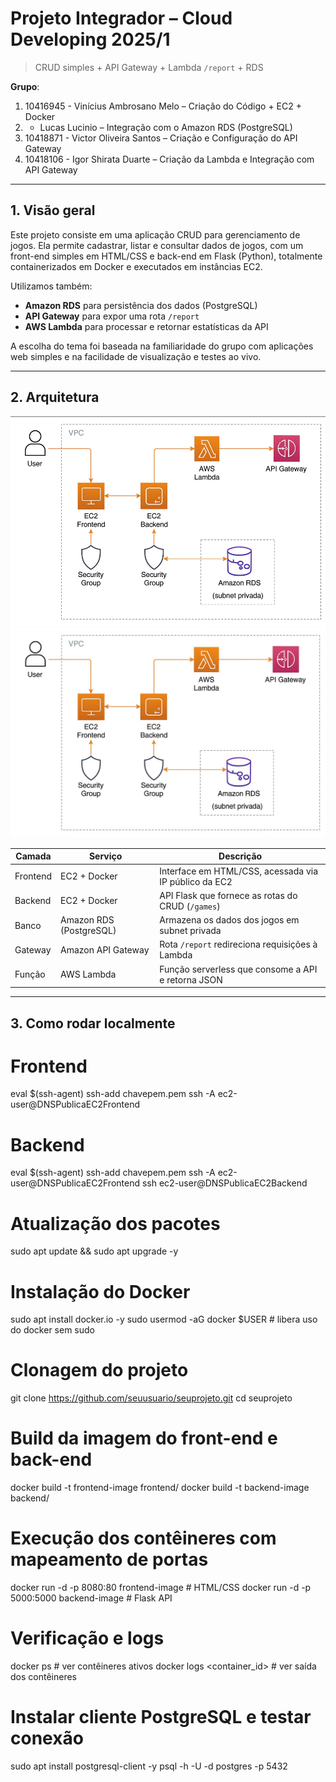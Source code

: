 # Projeto Integrador – Cloud Developing 2025/1

> CRUD simples + API Gateway + Lambda `/report` + RDS

**Grupo**:

1. 10416945 - Vinícius Ambrosano Melo – Criação do Código + EC2 + Docker  
1.  - Lucas Lucinio – Integração com o Amazon RDS (PostgreSQL)  
1. 10418871 - Victor Oliveira Santos – Criação e Configuração do API Gateway  
1. 10418106 - Igor Shirata Duarte – Criação da Lambda e Integração com API Gateway  

---

## 1. Visão geral

Este projeto consiste em uma aplicação CRUD para gerenciamento de jogos. Ela permite cadastrar, listar e consultar dados de jogos, com um front-end simples em HTML/CSS e back-end em Flask (Python), totalmente containerizados em Docker e executados em instâncias EC2.

Utilizamos também:
- **Amazon RDS** para persistência dos dados (PostgreSQL)
- **API Gateway** para expor uma rota `/report`
- **AWS Lambda** para processar e retornar estatísticas da API

A escolha do tema foi baseada na familiaridade do grupo com aplicações web simples e na facilidade de visualização e testes ao vivo.

---

## 2. Arquitetura
![alt text](image.png)
![Diagrama](docs/diagrama.jpg)

| Camada   | Serviço                    | Descrição                                               |
|----------|----------------------------|---------------------------------------------------------|
| Frontend | EC2 + Docker               | Interface em HTML/CSS, acessada via IP público da EC2   |
| Backend  | EC2 + Docker               | API Flask que fornece as rotas do CRUD (`/games`)       |
| Banco    | Amazon RDS (PostgreSQL)    | Armazena os dados dos jogos em subnet privada           |
| Gateway  | Amazon API Gateway         | Rota `/report` redireciona requisições à Lambda         |
| Função   | AWS Lambda                 | Função serverless que consome a API e retorna JSON      |

---

## 3. Como rodar localmente
# Frontend
eval $(ssh-agent)
ssh-add chavepem.pem
ssh -A ec2-user@DNSPublicaEC2Frontend

# Backend
eval $(ssh-agent)
ssh-add chavepem.pem
ssh -A ec2-user@DNSPublicaEC2Frontend
ssh ec2-user@DNSPublicaEC2Backend

# Atualização dos pacotes
sudo apt update && sudo apt upgrade -y

# Instalação do Docker
sudo apt install docker.io -y
sudo usermod -aG docker $USER  # libera uso do docker sem sudo

# Clonagem do projeto
git clone https://github.com/seuusuario/seuprojeto.git
cd seuprojeto

# Build da imagem do front-end e back-end
docker build -t frontend-image frontend/
docker build -t backend-image backend/

# Execução dos contêineres com mapeamento de portas
docker run -d -p 8080:80 frontend-image        # HTML/CSS
docker run -d -p 5000:5000 backend-image      # Flask API

# Verificação e logs
docker ps                     # ver contêineres ativos
docker logs <container_id>   # ver saída dos contêineres

# Instalar cliente PostgreSQL e testar conexão
sudo apt install postgresql-client -y
psql -h <endpoint-rds> -U <usuario> -d postgres -p 5432
